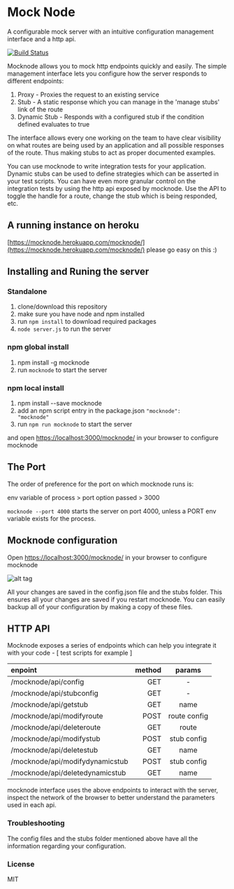 # Mock Node
A configurable mock server with an intuitive configuration management interface and a http api.

[![Build Status](https://travis-ci.org/ianunay/mock-node.svg?branch=master)](https://travis-ci.org/ianunay/mock-node)

Mocknode allows you to mock http endpoints quickly and easily. The simple management interface lets you configure how the server responds to different endpoints:

 1. Proxy         -   Proxies the request to an existing service
 2. Stub          -   A static response which you can manage in the 'manage stubs' link of the route
 3. Dynamic Stub  -   Responds with a configured stub if the condition defined evaluates to true

The interface allows every one working on the team to have clear visibility on what routes are being used by an application and all possible responses of the route. Thus making stubs to act as proper documented examples.

You can use mocknode to write integration tests for your application. Dynamic stubs can be used to define strategies which can be asserted in your test scripts. You can have even more granular control on the integration tests by using the http api exposed by mocknode. Use the API to toggle the handle for a route, change the stub which is being responded, etc.

## A running instance on heroku

[https://mocknode.herokuapp.com/mocknode/](https://mocknode.herokuapp.com/mocknode/)
please go easy on this :)

## Installing and Runing the server

### Standalone

  1. clone/download this repository
  2. make sure you have node and npm installed
  3. run <code>npm install</code> to download required packages
  4. <code>node server.js</code> to run the server

### npm global install

  1. npm install -g mocknode
  2. run <code>mocknode</code> to start the server

### npm local install

  1. npm install --save mocknode
  2. add an npm script entry in the package.json <code>"mocknode": "mocknode"</code>
  3. run <code>npm run mocknode</code> to start the server

and open [https://localhost:3000/mocknode/](https://localhost:3000/mocknode/) in your browser to configure mocknode


## The Port

The order of preference for the port on which mocknode runs is:

env variable of process > port option passed > 3000

<code>mocknode --port 4000</code> starts the server on port 4000, unless a PORT env variable exists for the process.


## Mocknode configuration

Open [https://localhost:3000/mocknode/](https://localhost:3000/mocknode/) in your browser to configure mocknode

![alt tag](https://cloud.githubusercontent.com/assets/1129363/14989097/237e4478-114e-11e6-8083-b56cfa95dc4f.png)

All your changes are saved in the config.json file and the stubs folder. This ensures all your changes are saved if you restart mocknode. You can easily backup all of your configuration by making a copy of these files.

## HTTP API

Mocknode exposes a series of endpoints which can help you integrate it with your code - [ test scripts for example ]


| enpoint                         |  method  |     params      |
| :------------------------------ | --------:| :------------:  |
| /mocknode/api/config            |    GET   |        -        |
| /mocknode/api/stubconfig        |    GET   |        -        |
| /mocknode/api/getstub           |    GET   |      name       |
| /mocknode/api/modifyroute       |   POST   |   route config  |
| /mocknode/api/deleteroute       |    GET   |      route      |
| /mocknode/api/modifystub        |   POST   |    stub config  |
| /mocknode/api/deletestub        |    GET   |      name       |
| /mocknode/api/modifydynamicstub |   POST   |    stub config  |
| /mocknode/api/deletedynamicstub |    GET   |      name       |


mocknode interface uses the above endpoints to interact with the server, inspect the network of the browser to better understand the parameters used in each api.

### Troubleshooting

The config files and the stubs folder mentioned above have all the information regarding your configuration.

### License

MIT
